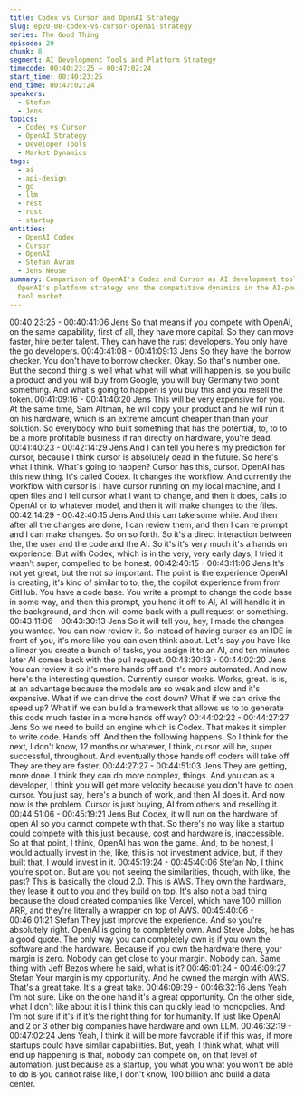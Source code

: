 ```yaml
---
title: Codex vs Cursor and OpenAI Strategy
slug: ep20-08-codex-vs-cursor-openai-strategy
series: The Good Thing
episode: 20
chunk: 8
segment: AI Development Tools and Platform Strategy
timecode: 00:40:23:25 – 00:47:02:24
start_time: 00:40:23:25
end_time: 00:47:02:24
speakers:
  - Stefan
  - Jens
topics:
  - Codex vs Cursor
  - OpenAI Strategy
  - Developer Tools
  - Market Dynamics
tags:
  - ai
  - api-design
  - go
  - llm
  - rest
  - rust
  - startup
entities:
  - OpenAI Codex
  - Cursor
  - OpenAI
  - Stefan Avram
  - Jens Neuse
summary: Comparison of OpenAI's Codex and Cursor as AI development tools, analyzing
  OpenAI's platform strategy and the competitive dynamics in the AI-powered developer
  tool market.
---
```


00:40:23:25 - 00:40:41:06
Jens
So that means if you compete with OpenAI, on the same capability, first of all, they have more
capital. So they can move faster, hire better talent. They can have the rust developers. You only
have the go developers.
00:40:41:08 - 00:41:09:13
Jens
So they have the borrow checker. You don't have to borrow checker. Okay. So that's number
one. But the second thing is well what what will what will happen is, so you build a product and
you will buy from Google, you will buy Germany two point something. And what's going to
happen is you buy this and you resell the token.
00:41:09:16 - 00:41:40:20
Jens
This will be very expensive for you. At the same time, Sam Altman, he will copy your product
and he will run it on his hardware, which is an extreme amount cheaper than than your solution.
So everybody who built something that has the potential, to, to to be a more profitable business
if ran directly on hardware, you're dead.
00:41:40:23 - 00:42:14:29
Jens
And I can tell you here's my prediction for cursor, because I think cursor is absolutely dead in
the future. So here's what I think. What's going to happen? Cursor has this, cursor. OpenAI has
this new thing. It's called Codex. It changes the workflow. And currently the workflow with cursor
is I have cursor running on my local machine, and I open files and I tell cursor what I want to
change, and then it does, calls to OpenAI or to whatever model, and then it will make changes
to the files.
00:42:14:29 - 00:42:40:15
Jens
And this can take some while. And then after all the changes are done, I can review them, and
then I can re prompt and I can make changes. So on so forth. So it's a direct interaction
between the, the user and the code and the AI. So it's it's very much it's a hands on experience.
But with Codex, which is in the very, very early days, I tried it wasn't super, compelled to be
honest.
00:42:40:15 - 00:43:11:06
Jens
It's not yet great, but the not so important. The point is the experience OpenAI is creating, it's
kind of similar to to, the, the copilot experience from from GitHub. You have a code base. You
write a prompt to change the code base in some way, and then this prompt, you hand it off to AI,
AI will handle it in the background, and then will come back with a pull request or something.
00:43:11:06 - 00:43:30:13
Jens
So it will tell you, hey, I made the changes you wanted. You can now review it. So instead of
having cursor as an IDE in front of you, it's more like you can even think about. Let's say you
have like a linear you create a bunch of tasks, you assign it to an AI, and ten minutes later AI
comes back with the pull request.
00:43:30:13 - 00:44:02:20
Jens
You can review it so it's more hands off and it's more automated. And now here's the interesting
question. Currently cursor works. Works, great. Is is, at an advantage because the models are
so weak and slow and it's expensive. What if we can drive the cost down? What if we can drive
the speed up? What if we can build a framework that allows us to to generate this code much
faster in a more hands off way?
00:44:02:22 - 00:44:27:27
Jens
So we need to build an engine which is Codex. That makes it simpler to write code. Hands off.
And then the following happens. So I think for the next, I don't know, 12 months or whatever, I
think, cursor will be, super successful, throughout. And eventually those hands off coders will
take off. They are they are faster.
00:44:27:27 - 00:44:51:03
Jens
They are getting, more done. I think they can do more complex, things. And you can as a
developer, I think you will get more velocity because you don't have to open cursor. You just say,
here's a bunch of work, and then AI does it. And now now is the problem. Cursor is just buying,
AI from others and reselling it.
00:44:51:06 - 00:45:19:21
Jens
But Codex, it will run on the hardware of open AI so you cannot compete with that. So there's no
way like a startup could compete with this just because, cost and hardware is, inaccessible. So
at that point, I think, OpenAI has won the game. And, to be honest, I would actually invest in the,
like, this is not investment advice, but, if they built that, I would invest in it.
00:45:19:24 - 00:45:40:06
Stefan
No, I think you're spot on. But are you not seeing the similarities, though, with like, the past?
This is basically the cloud 2.0. This is AWS. They own the hardware, they lease it out to you and
they build on top. It's also not a bad thing because the cloud created companies like Vercel,
which have 100 million ARR, and they're literally a wrapper on top of AWS.
00:45:40:06 - 00:46:01:21
Stefan
They just improve the experience. And so you're absolutely right. OpenAI is going to completely
own. And Steve Jobs, he has a good quote. The only way you can completely own is if you own
the software and the hardware. Because if you own the hardware there, your margin is zero.
Nobody can get close to your margin. Nobody can. Same thing with Jeff Bezos where he said,
what is it?
00:46:01:24 - 00:46:09:27
Stefan
Your margin is my opportunity. And he owned the margin with AWS. That's a great take. It's a
great take.
00:46:09:29 - 00:46:32:16
Jens
Yeah I'm not sure. Like on the one hand it's a great opportunity. On the other side, what I don't
like about it is I think this can quickly lead to monopolies. And I'm not sure if it's if it's the right
thing for for humanity. If just like OpenAI and 2 or 3 other big companies have hardware and
own LLM.
00:46:32:19 - 00:47:02:24
Jens
Yeah, I think it will be more favorable if if this was, if more startups could have similar
capabilities. But, yeah, I think what, what will end up happening is that, nobody can compete on,
on that level of automation. just because as a startup, you what you what you won't be able to
do is you cannot raise like, I don't know, 100 billion and build a data center.